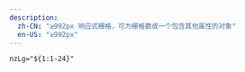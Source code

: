 ```yaml
---
description:
  zh-CN: "≥992px 响应式栅格，可为栅格数或一个包含其他属性的对象"
  en-US: "≥992px"
---
```


```html
nzLg="${1:1-24}"
```
